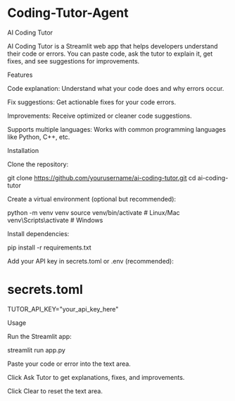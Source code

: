 # Coding-Tutor-Agent
AI Coding Tutor

AI Coding Tutor is a Streamlit web app that helps developers understand their code or errors. You can paste code, ask the tutor to explain it, get fixes, and see suggestions for improvements.

Features

Code explanation: Understand what your code does and why errors occur.

Fix suggestions: Get actionable fixes for your code errors.

Improvements: Receive optimized or cleaner code suggestions.

Supports multiple languages: Works with common programming languages like Python, C++, etc.

Installation

Clone the repository:

git clone https://github.com/yourusername/ai-coding-tutor.git
cd ai-coding-tutor


Create a virtual environment (optional but recommended):

python -m venv venv
source venv/bin/activate   # Linux/Mac
venv\Scripts\activate      # Windows


Install dependencies:

pip install -r requirements.txt


Add your API key in secrets.toml or .env (recommended):

# secrets.toml
TUTOR_API_KEY="your_api_key_here"

Usage

Run the Streamlit app:

streamlit run app.py


Paste your code or error into the text area.

Click Ask Tutor to get explanations, fixes, and improvements.

Click Clear to reset the text area.
